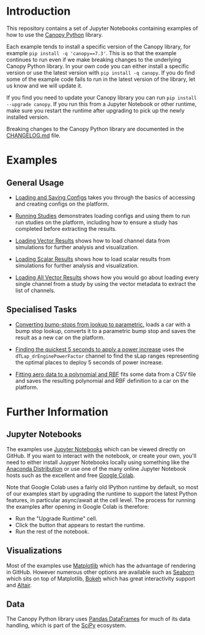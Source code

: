 # Introduction

This repository contains a set of Jupyter Notebooks containing examples of how to use the [Canopy Python](https://github.com/CanopySimulations/canopy-python) library.

Each example tends to install a specific version of the Canopy library, for example `pip install -q 'canopy==7.3'`. This is so that the example continues to run even if we make breaking changes to the underlying Canopy Python library. In your own code you can either install a specific version or use the latest version with `pip install -q canopy`. If you do find some of the example code fails to run in the latest version of the library, let us know and we will update it.

If you find you need to update your Canopy library you can run `pip install --upgrade canopy`. If you run this from a Jupyter Notebook or other runtime, make sure you restart the runtime after upgrading to pick up the newly installed version.

Breaking changes to the Canopy Python library are documented in the [CHANGELOG.md](https://github.com/CanopySimulations/canopy-python/blob/master/CHANGELOG.md) file.

# Examples

## General Usage
 - [Loading and Saving Configs](https://github.com/CanopySimulations/canopy-python-examples/blob/master/loading_and_saving_configs.ipynb) takes you through the basics of accessing and creating configs on the platform.

 - [Running Studies](https://github.com/CanopySimulations/canopy-python-examples/blob/master/running_studies.ipynb) demonstrates loading configs and using them to run run studies on the platform, including how to ensure a study has completed before extracting the results.

- [Loading Vector Results](https://github.com/CanopySimulations/canopy-python-examples/blob/master/loading_vector_results.ipynb) shows how to load channel data from simulations for further analysis and visualization.

- [Loading Scalar Results](https://github.com/CanopySimulations/canopy-python-examples/blob/master/loading_scalar_results.ipynb) shows how to load scalar results from simulations for further analysis and visualization.

- [Loading All Vector Results](https://github.com/CanopySimulations/canopy-python-examples/blob/master/loading_all_vector_results.ipynb) shows how you would go about loading every single channel from a study by using the vector metadata to extract the list of channels.


## Specialised Tasks

- [Converting bump-stops from lookup to parametric.](https://github.com/CanopySimulations/canopy-python-examples/blob/master/converting_bump_stops_from_lookup_to_parametric.ipynb) loads a car with a bump stop lookup, converts it to a parametric bump stop and saves the result as a new car on the platform.

- [Finding the quickest 5 seconds to apply a power increase](https://github.com/CanopySimulations/canopy-python-examples/blob/master/finding_quickest_5_seconds_to_apply_power_increase.ipynb) uses the `dTLap_drEnginePowerFactor` channel to find the sLap ranges representing the optimal places to deploy 5 seconds of power increase.

- [Fitting aero data to a polynomial and RBF](https://github.com/CanopySimulations/canopy-python-examples/blob/master/fitting_aero_data_to_polynomial_and_rbf.ipynb) fits some data from a CSV file and saves the resulting polynomial and RBF definition to a car on the platform.

# Further Information

## Jupyter Notebooks

The examples use [Jupyter Notebooks](https://jupyter.org/) which can be viewed directly on GitHub. If you want to interact with the notebook, or create your own, you'll need to either install Juypyer Notebooks locally using something like the [Anaconda Distribution](https://www.anaconda.com/distribution/) or use one of the many online Jupyter Notebook hosts such as the excellent and free [Google Colab](https://colab.research.google.com/). 

Note that Google Colab uses a fairly old IPython runtime by default, so most of our examples start by upgrading the runtime to support the latest Python features, in particular async/await at the cell level. The process for running the examples after opening in Google Colab is therefore:
 - Run the "Upgrade Runtime" cell.
 - Click the button that appears to restart the runtime.
 - Run the rest of the notebook.


## Visualizations

Most of the examples use [Matplotlib](https://matplotlib.org/) which has the advantage of rendering in GitHub. However numerous other options are available such as [Seaborn](https://seaborn.pydata.org/) which sits on top of Matplotlib, [Bokeh](https://docs.bokeh.org/) which has great interactivity support and [Altair](https://altair-viz.github.io/).

## Data

The Canopy Python library uses [Pandas DataFrames](https://pandas.pydata.org/) for much of its data handling, which is part of the [SciPy](https://www.scipy.org/) ecosystem.

